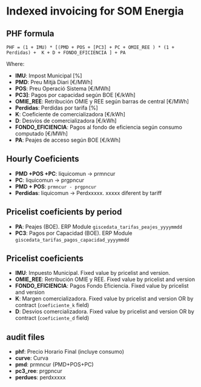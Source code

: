 # Indexed invoicing for SOM Energia

## PHF formula

 `PHF = (1 + IMU) * [(PMD + POS + [PC3] + PC + OMIE_REE ) * (1 + Perdidas) +  K + D + FONDO_EFICIENCIA ] + PA`

Where:

* **IMU**: Impost Municipal [%]
* **PMD**: Preu Mitjà Diari [€/MWh]
* **POS**: Preu Operació Sistema [€/MWh]
* **PC3]**: Pagos por capacidad según BOE [€/kWh]
* **OMIE_REE**: Retribución OMIE y REE según barras de central [€/MWh]
* **Perdidas**: Perdidas por tarifa [%]
* **K**: Coeficiente de comercializadora [€/kWh]
* **D**: Desvíos de comercializadora [€/kWh]
* **FONDO_EFICIENCIA**: Pagos al fondo de eficiencia según consumo computado [€/MWh]
* **PA**: Peajes de acceso según BOE [€/kWh]

## Hourly Coeficients

* **PMD +POS +PC**: liquicomun -> prmncur
* **PC**: liquicomun -> prgpncur
* **PMD + POS**: `prmncur - prgpncur`
* **Perdidas**: liquicomun -> Perdxxxxx. xxxxx diferent by tariff

## Pricelist coeficients by period

* **PA**: Peajes (BOE). ERP Module `giscedata_tarifas_peajes_yyyymmdd`
* **PC3**: Pagos por Capacidad (BOE). ERP Module `giscedata_tarifas_pagos_capacidad_yyyymmdd`

## Pricelist coeficients

* **IMU**: Impuesto Municipal. Fixed value by pricelist and version.
* **OMIE_REE**: Retribución OMIE y REE. Fixed value by pricelist and version
* **FONDO_EFICIENCIA**: Pagos Fondo Eficiencia. Fixed value by pricelist and version
* **K**: Margen comercializadora. Fixed value by pricelist and version OR by contract (`coeficiente_k` field)
* **D**: Desvios comercializadora. Fixed value by pricelist and version OR by contract (`coeficiente_d` field)

## audit files

* **phf**: Precio Horario Final (incluye consumo)
* **curve**: Curva 
* **pmd**: prmncur (PMD+POS+PC)
* **pc3_ree**: prgpncur
* **perdues**: perdxxxxx
